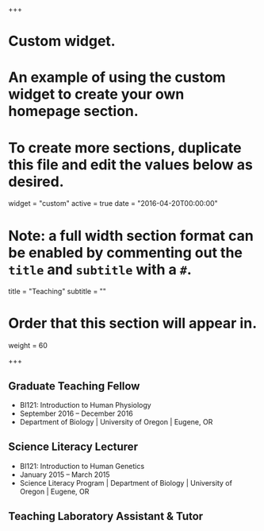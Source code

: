+++
# Custom widget.
# An example of using the custom widget to create your own homepage section.
# To create more sections, duplicate this file and edit the values below as desired.
widget = "custom"
active = true
date = "2016-04-20T00:00:00"

# Note: a full width section format can be enabled by commenting out the `title` and `subtitle` with a `#`.
title = "Teaching"
subtitle = ""

# Order that this section will appear in.
weight = 60

+++

## Graduate Teaching Fellow
- BI121: Introduction to Human Physiology
- September 2016 – December 2016
- Department of Biology | University of Oregon | Eugene, OR

## Science Literacy Lecturer
- BI121: Introduction to Human Genetics
-  January 2015 – March 2015
- Science Literacy Program | Department of Biology | University of Oregon | Eugene, OR

## Teaching Laboratory Assistant & Tutor
